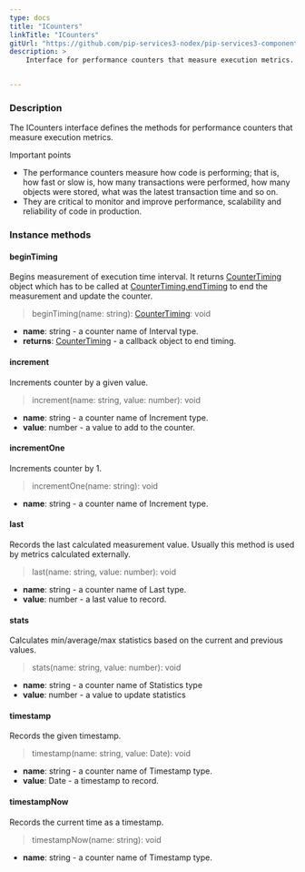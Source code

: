 ```yaml
---
type: docs
title: "ICounters"
linkTitle: "ICounters"
gitUrl: "https://github.com/pip-services3-nodex/pip-services3-components-nodex"
description: >
    Interface for performance counters that measure execution metrics.


---
```


### Description

The ICounters interface defines the methods for performance counters that measure execution metrics.

Important points

- The performance counters measure how code is performing; that is, how fast or slow is, how many transactions were performed, how many objects were stored, what was the latest transaction time and so on.
- They are critical to monitor and improve performance, scalability and reliability of code in production. 

### Instance methods

#### beginTiming
Begins measurement of execution time interval.
It returns [CounterTiming](../counter_timing) object which has to be called at
[CounterTiming.endTiming](../counter_timing/#endtiming) to end the measurement and update the counter.

> beginTiming(name: string): [CounterTiming](../counter_timing): void

- **name**: string - a counter name of Interval type.
- **returns**: [CounterTiming](../counter_timing) - a callback object to end timing.


#### increment
Increments counter by a given value.

> increment(name: string, value: number): void

- **name**: string - a counter name of Increment type.
- **value**: number - a value to add to the counter.

#### incrementOne
Increments counter by 1.

> incrementOne(name: string): void

- **name**: string - a counter name of Increment type.


#### last
Records the last calculated measurement value.
Usually this method is used by metrics calculated externally.

> last(name: string, value: number): void

- **name**: string - a counter name of Last type.
- **value**: number - a last value to record.


#### stats
Calculates min/average/max statistics based on the current and previous values.

> stats(name: string, value: number): void

- **name**: string - a counter name of Statistics type
- **value**: number - a value to update statistics


#### timestamp
Records the given timestamp.

> timestamp(name: string, value: Date): void

- **name**: string - a counter name of Timestamp type.
- **value**: Date - a timestamp to record.


#### timestampNow
Records the current time as a timestamp.

> timestampNow(name: string): void

- **name**: string - a counter name of Timestamp type.
